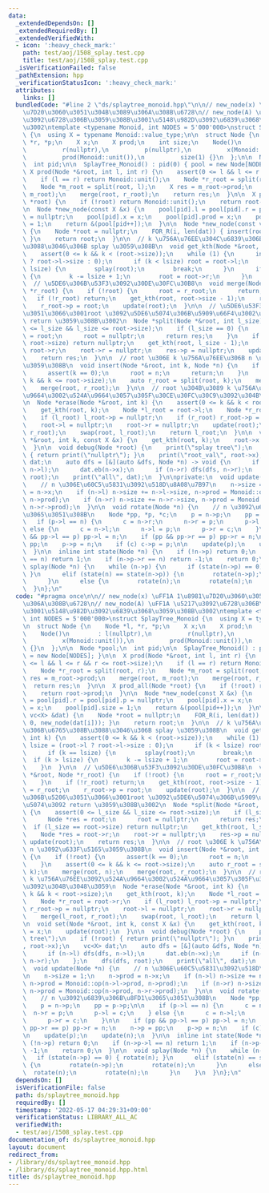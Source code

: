 ```yaml
---
data:
  _extendedDependsOn: []
  _extendedRequiredBy: []
  _extendedVerifiedWith:
  - icon: ':heavy_check_mark:'
    path: test/aoj/1508_splay.test.cpp
    title: test/aoj/1508_splay.test.cpp
  _isVerificationFailed: false
  _pathExtension: hpp
  _verificationStatusIcon: ':heavy_check_mark:'
  attributes:
    links: []
  bundledCode: "#line 2 \"ds/splaytree_monoid.hpp\"\n\n// new_node(x) \uFF1A 1\u8981\
    \u7D20\u3060\u3051\u304B\u3089\u306A\u308B\u6728\n// new_node(A) \uFF1A \u5217\
    \u3092\u6728\u306B\u3059\u308B\u3001\u5148\u982D\u3092\u6839\u3068\u3059\u308B\
    \u3002\ntemplate <typename Monoid, int NODES = 5'000'000>\nstruct SplayTree_Monoid\
    \ {\n  using X = typename Monoid::value_type;\n\n  struct Node {\n    Node *l,\
    \ *r, *p;\n    X x;\n    X prod;\n    int size;\n    Node()\n        : l(nullptr),\n\
    \          r(nullptr),\n          p(nullptr),\n          x(Monoid::unit()),\n\
    \          prod(Monoid::unit()),\n          size(1) {}\n  };\n\n  Node *pool;\n\
    \  int pid;\n\n  SplayTree_Monoid() : pid(0) { pool = new Node[NODES]; }\n\n \
    \ X prod(Node *&root, int l, int r) {\n    assert(0 <= l && l <= r && r <= root->size);\n\
    \    if (l == r) return Monoid::unit();\n    Node *r_root = split(root, r);\n\
    \    Node *m_root = split(root, l);\n    X res = m_root->prod;\n    merge(root,\
    \ m_root);\n    merge(root, r_root);\n    return res;\n  }\n\n  X prod_all(Node\
    \ *root) {\n    if (!root) return Monoid::unit();\n    return root->prod;\n  }\n\
    \n  Node *new_node(const X &x) {\n    pool[pid].l = pool[pid].r = pool[pid].p\
    \ = nullptr;\n    pool[pid].x = x;\n    pool[pid].prod = x;\n    pool[pid].size\
    \ = 1;\n    return &(pool[pid++]);\n  }\n\n  Node *new_node(const vc<X> &dat)\
    \ {\n    Node *root = nullptr;\n    FOR_R(i, len(dat)) { insert(root, 0, new_node(dat[i]));\
    \ }\n    return root;\n  }\n\n  // k \u756A\u76EE\u304C\u6839\u306B\u6765\u308B\
    \u3088\u3046\u306B splay \u3059\u308B\n  void get_kth(Node *&root, int k) {\n\
    \    assert(0 <= k && k < (root->size));\n    while (1) {\n      int lsize = (root->l\
    \ ? root->l->size : 0);\n      if (k < lsize) root = root->l;\n      if (k ==\
    \ lsize) {\n        splay(root);\n        break;\n      }\n      if (k > lsize)\
    \ {\n        k -= lsize + 1;\n        root = root->r;\n      }\n    }\n  }\n\n\
    \  // \u5DE6\u306B\u53F3\u3092\u30DE\u30FC\u30B8\n  void merge(Node *&root, Node\
    \ *r_root) {\n    if (!root) {\n      root = r_root;\n      return;\n    }\n \
    \   if (!r_root) return;\n    get_kth(root, root->size - 1);\n    root->r = r_root;\n\
    \    r_root->p = root;\n    update(root);\n  }\n\n  // \u5DE6\u53F3\u306B\u5206\
    \u3051\u3066\u3001root \u3092\u5DE6\u5074\u306B\u5909\u66F4\u3002\u53F3\u5074\u3092\
    \ return \u3059\u308B\u3002\n  Node *split(Node *&root, int l_size) {\n    assert(0\
    \ <= l_size && l_size <= root->size);\n    if (l_size == 0) {\n      Node *res\
    \ = root;\n      root = nullptr;\n      return res;\n    }\n    if (l_size ==\
    \ root->size) return nullptr;\n    get_kth(root, l_size - 1);\n    Node *res =\
    \ root->r;\n    root->r = nullptr;\n    res->p = nullptr;\n    update(root);\n\
    \    return res;\n  }\n\n  // root \u306E k \u756A\u76EE\u306B n \u3092\u633F\u5165\
    \u3059\u308B\n  void insert(Node *&root, int k, Node *n) {\n    if (!root) {\n\
    \      assert(k == 0);\n      root = n;\n      return;\n    }\n    assert(0 <=\
    \ k && k <= root->size);\n    auto r_root = split(root, k);\n    merge(root, n);\n\
    \    merge(root, r_root);\n  }\n\n  // root \u304B\u3089 k \u756A\u76EE\u3092\u524A\
    \u9664\u3002\u524A\u9664\u3057\u305F\u30CE\u30FC\u30C9\u3092\u304B\u3048\u3059\
    \n  Node *erase(Node *&root, int k) {\n    assert(0 <= k && k < root->size);\n\
    \    get_kth(root, k);\n    Node *l_root = root->l;\n    Node *r_root = root->r;\n\
    \    if (l_root) l_root->p = nullptr;\n    if (r_root) r_root->p = nullptr;\n\
    \    root->l = nullptr;\n    root->r = nullptr;\n    update(root);\n    merge(l_root,\
    \ r_root);\n    swap(root, l_root);\n    return l_root;\n  }\n\n  void set(Node\
    \ *&root, int k, const X &x) {\n    get_kth(root, k);\n    root->x = x;\n    update(root);\n\
    \  }\n\n  void debug(Node *root) {\n    print(\"splay tree\");\n    if (!root)\
    \ { return print(\"nullptr\"); }\n    print(\"root_val\", root->x);\n    vc<X>\
    \ dat;\n    auto dfs = [&](auto &dfs, Node *n) -> void {\n      if (n->l) dfs(dfs,\
    \ n->l);\n      dat.eb(n->x);\n      if (n->r) dfs(dfs, n->r);\n    };\n    dfs(dfs,\
    \ root);\n    print(\"all\", dat);\n  }\n\nprivate:\n  void update(Node *n) {\n\
    \    // n \u306E\u60C5\u5831\u3092\u518D\u8A08\u7B97\n    n->size = 1;\n    n->prod\
    \ = n->x;\n    if (n->l) n->size += n->l->size, n->prod = Monoid::op(n->l->prod,\
    \ n->prod);\n    if (n->r) n->size += n->r->size, n->prod = Monoid::op(n->prod,\
    \ n->r->prod);\n  }\n\n  void rotate(Node *n) {\n    // n \u3092\u6839\u306B\u8FD1\
    \u3065\u3051\u308B\n    Node *pp, *p, *c;\n    p = n->p;\n    pp = p->p;\n\n \
    \   if (p->l == n) {\n      c = n->r;\n      n->r = p;\n      p->l = c;\n    }\
    \ else {\n      c = n->l;\n      n->l = p;\n      p->r = c;\n    }\n\n    if (pp\
    \ && pp->l == p) pp->l = n;\n    if (pp && pp->r == p) pp->r = n;\n    n->p =\
    \ pp;\n    p->p = n;\n    if (c) c->p = p;\n\n    update(p);\n    update(n);\n\
    \  }\n\n  inline int state(Node *n) {\n    if (!n->p) return 0;\n    if (n->p->l\
    \ == n) return 1;\n    if (n->p->r == n) return -1;\n    return 0;\n  }\n\n  void\
    \ splay(Node *n) {\n    while (n->p) {\n      if (state(n->p) == 0) { rotate(n);\
    \ }\n      elif (state(n) == state(n->p)) {\n        rotate(n->p);\n        rotate(n);\n\
    \      }\n      else {\n        rotate(n);\n        rotate(n);\n      }\n    }\n\
    \  }\n};\n"
  code: "#pragma once\n\n// new_node(x) \uFF1A 1\u8981\u7D20\u3060\u3051\u304B\u3089\
    \u306A\u308B\u6728\n// new_node(A) \uFF1A \u5217\u3092\u6728\u306B\u3059\u308B\
    \u3001\u5148\u982D\u3092\u6839\u3068\u3059\u308B\u3002\ntemplate <typename Monoid,\
    \ int NODES = 5'000'000>\nstruct SplayTree_Monoid {\n  using X = typename Monoid::value_type;\n\
    \n  struct Node {\n    Node *l, *r, *p;\n    X x;\n    X prod;\n    int size;\n\
    \    Node()\n        : l(nullptr),\n          r(nullptr),\n          p(nullptr),\n\
    \          x(Monoid::unit()),\n          prod(Monoid::unit()),\n          size(1)\
    \ {}\n  };\n\n  Node *pool;\n  int pid;\n\n  SplayTree_Monoid() : pid(0) { pool\
    \ = new Node[NODES]; }\n\n  X prod(Node *&root, int l, int r) {\n    assert(0\
    \ <= l && l <= r && r <= root->size);\n    if (l == r) return Monoid::unit();\n\
    \    Node *r_root = split(root, r);\n    Node *m_root = split(root, l);\n    X\
    \ res = m_root->prod;\n    merge(root, m_root);\n    merge(root, r_root);\n  \
    \  return res;\n  }\n\n  X prod_all(Node *root) {\n    if (!root) return Monoid::unit();\n\
    \    return root->prod;\n  }\n\n  Node *new_node(const X &x) {\n    pool[pid].l\
    \ = pool[pid].r = pool[pid].p = nullptr;\n    pool[pid].x = x;\n    pool[pid].prod\
    \ = x;\n    pool[pid].size = 1;\n    return &(pool[pid++]);\n  }\n\n  Node *new_node(const\
    \ vc<X> &dat) {\n    Node *root = nullptr;\n    FOR_R(i, len(dat)) { insert(root,\
    \ 0, new_node(dat[i])); }\n    return root;\n  }\n\n  // k \u756A\u76EE\u304C\u6839\
    \u306B\u6765\u308B\u3088\u3046\u306B splay \u3059\u308B\n  void get_kth(Node *&root,\
    \ int k) {\n    assert(0 <= k && k < (root->size));\n    while (1) {\n      int\
    \ lsize = (root->l ? root->l->size : 0);\n      if (k < lsize) root = root->l;\n\
    \      if (k == lsize) {\n        splay(root);\n        break;\n      }\n    \
    \  if (k > lsize) {\n        k -= lsize + 1;\n        root = root->r;\n      }\n\
    \    }\n  }\n\n  // \u5DE6\u306B\u53F3\u3092\u30DE\u30FC\u30B8\n  void merge(Node\
    \ *&root, Node *r_root) {\n    if (!root) {\n      root = r_root;\n      return;\n\
    \    }\n    if (!r_root) return;\n    get_kth(root, root->size - 1);\n    root->r\
    \ = r_root;\n    r_root->p = root;\n    update(root);\n  }\n\n  // \u5DE6\u53F3\
    \u306B\u5206\u3051\u3066\u3001root \u3092\u5DE6\u5074\u306B\u5909\u66F4\u3002\u53F3\
    \u5074\u3092 return \u3059\u308B\u3002\n  Node *split(Node *&root, int l_size)\
    \ {\n    assert(0 <= l_size && l_size <= root->size);\n    if (l_size == 0) {\n\
    \      Node *res = root;\n      root = nullptr;\n      return res;\n    }\n  \
    \  if (l_size == root->size) return nullptr;\n    get_kth(root, l_size - 1);\n\
    \    Node *res = root->r;\n    root->r = nullptr;\n    res->p = nullptr;\n   \
    \ update(root);\n    return res;\n  }\n\n  // root \u306E k \u756A\u76EE\u306B\
    \ n \u3092\u633F\u5165\u3059\u308B\n  void insert(Node *&root, int k, Node *n)\
    \ {\n    if (!root) {\n      assert(k == 0);\n      root = n;\n      return;\n\
    \    }\n    assert(0 <= k && k <= root->size);\n    auto r_root = split(root,\
    \ k);\n    merge(root, n);\n    merge(root, r_root);\n  }\n\n  // root \u304B\u3089\
    \ k \u756A\u76EE\u3092\u524A\u9664\u3002\u524A\u9664\u3057\u305F\u30CE\u30FC\u30C9\
    \u3092\u304B\u3048\u3059\n  Node *erase(Node *&root, int k) {\n    assert(0 <=\
    \ k && k < root->size);\n    get_kth(root, k);\n    Node *l_root = root->l;\n\
    \    Node *r_root = root->r;\n    if (l_root) l_root->p = nullptr;\n    if (r_root)\
    \ r_root->p = nullptr;\n    root->l = nullptr;\n    root->r = nullptr;\n    update(root);\n\
    \    merge(l_root, r_root);\n    swap(root, l_root);\n    return l_root;\n  }\n\
    \n  void set(Node *&root, int k, const X &x) {\n    get_kth(root, k);\n    root->x\
    \ = x;\n    update(root);\n  }\n\n  void debug(Node *root) {\n    print(\"splay\
    \ tree\");\n    if (!root) { return print(\"nullptr\"); }\n    print(\"root_val\"\
    , root->x);\n    vc<X> dat;\n    auto dfs = [&](auto &dfs, Node *n) -> void {\n\
    \      if (n->l) dfs(dfs, n->l);\n      dat.eb(n->x);\n      if (n->r) dfs(dfs,\
    \ n->r);\n    };\n    dfs(dfs, root);\n    print(\"all\", dat);\n  }\n\nprivate:\n\
    \  void update(Node *n) {\n    // n \u306E\u60C5\u5831\u3092\u518D\u8A08\u7B97\
    \n    n->size = 1;\n    n->prod = n->x;\n    if (n->l) n->size += n->l->size,\
    \ n->prod = Monoid::op(n->l->prod, n->prod);\n    if (n->r) n->size += n->r->size,\
    \ n->prod = Monoid::op(n->prod, n->r->prod);\n  }\n\n  void rotate(Node *n) {\n\
    \    // n \u3092\u6839\u306B\u8FD1\u3065\u3051\u308B\n    Node *pp, *p, *c;\n\
    \    p = n->p;\n    pp = p->p;\n\n    if (p->l == n) {\n      c = n->r;\n    \
    \  n->r = p;\n      p->l = c;\n    } else {\n      c = n->l;\n      n->l = p;\n\
    \      p->r = c;\n    }\n\n    if (pp && pp->l == p) pp->l = n;\n    if (pp &&\
    \ pp->r == p) pp->r = n;\n    n->p = pp;\n    p->p = n;\n    if (c) c->p = p;\n\
    \n    update(p);\n    update(n);\n  }\n\n  inline int state(Node *n) {\n    if\
    \ (!n->p) return 0;\n    if (n->p->l == n) return 1;\n    if (n->p->r == n) return\
    \ -1;\n    return 0;\n  }\n\n  void splay(Node *n) {\n    while (n->p) {\n   \
    \   if (state(n->p) == 0) { rotate(n); }\n      elif (state(n) == state(n->p))\
    \ {\n        rotate(n->p);\n        rotate(n);\n      }\n      else {\n      \
    \  rotate(n);\n        rotate(n);\n      }\n    }\n  }\n};\n"
  dependsOn: []
  isVerificationFile: false
  path: ds/splaytree_monoid.hpp
  requiredBy: []
  timestamp: '2022-05-17 04:29:31+09:00'
  verificationStatus: LIBRARY_ALL_AC
  verifiedWith:
  - test/aoj/1508_splay.test.cpp
documentation_of: ds/splaytree_monoid.hpp
layout: document
redirect_from:
- /library/ds/splaytree_monoid.hpp
- /library/ds/splaytree_monoid.hpp.html
title: ds/splaytree_monoid.hpp
---
```

